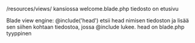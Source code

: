 /resources/views/ kansiossa welcome.blade.php tiedosto on etusivu

Blade view engine:
@include('head') etsii head nimisen tiedoston ja lisää sen siihen kohtaan tiedostoa, jossa @include lukee. 
head on blade.php tyyppinen
